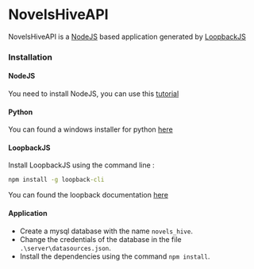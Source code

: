 # NovelsHiveAPI 

NovelsHiveAPI is a [NodeJS](https://nodejs.org/en/) based application generated by [LoopbackJS](https://loopback.io/)

### Installation
#### NodeJS
You need to install NodeJS, you can use this [tutorial](https://www.guru99.com/download-install-node-js.html)

#### Python
You can found a windows installer for python [here](https://www.python.org/downloads/windows/)

#### LoopbackJS
Install LoopbackJS using the command line :
```cmd
npm install -g loopback-cli
```

You can found the loopback documentation [here](https://loopback.io/getting-started/)

#### Application
- Create a mysql database with the name `novels_hive`.
- Change the credentials of the database in the file `.\server\datasources.json`.
- Install the dependencies using the command `npm install`.
